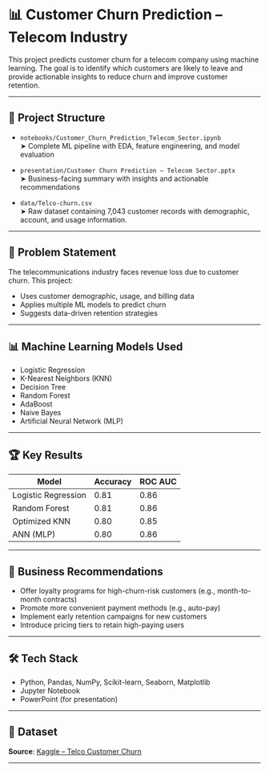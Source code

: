 # 📊 Customer Churn Prediction – Telecom Industry

This project predicts customer churn for a telecom company using machine learning. The goal is to identify which customers are likely to leave and provide actionable insights to reduce churn and improve customer retention.

---

## 📁 Project Structure

- `notebooks/Customer_Churn_Prediction_Telecom_Sector.ipynb`  
  ➤ Complete ML pipeline with EDA, feature engineering, and model evaluation

- `presentation/Customer Churn Prediction – Telecom Sector.pptx`  
  ➤ Business-facing summary with insights and actionable recommendations

- `data/Telco-churn.csv`  
➤ Raw dataset containing 7,043 customer records with demographic, account, and usage information.

---

## 📌 Problem Statement

The telecommunications industry faces revenue loss due to customer churn. This project:
- Uses customer demographic, usage, and billing data
- Applies multiple ML models to predict churn
- Suggests data-driven retention strategies

---

## 📊 Machine Learning Models Used

- Logistic Regression
- K-Nearest Neighbors (KNN)
- Decision Tree
- Random Forest
- AdaBoost
- Naive Bayes
- Artificial Neural Network (MLP)

---

## 🏆 Key Results

| Model              | Accuracy | ROC AUC |
|--------------------|----------|---------|
| Logistic Regression| 0.81     | 0.86    |
| Random Forest      | 0.81     | 0.86    |
| Optimized KNN      | 0.80     | 0.85    |
| ANN (MLP)          | 0.80     | 0.86    |

---

## 🧠 Business Recommendations

- Offer loyalty programs for high-churn-risk customers (e.g., month-to-month contracts)
- Promote more convenient payment methods (e.g., auto-pay)
- Implement early retention campaigns for new customers
- Introduce pricing tiers to retain high-paying users

---

## 🛠️ Tech Stack

- Python, Pandas, NumPy, Scikit-learn, Seaborn, Matplotlib
- Jupyter Notebook
- PowerPoint (for presentation)

---

## 📎 Dataset

**Source**: [Kaggle – Telco Customer Churn](https://www.kaggle.com/datasets/mazenalattar/telco-customer-churn)

---
